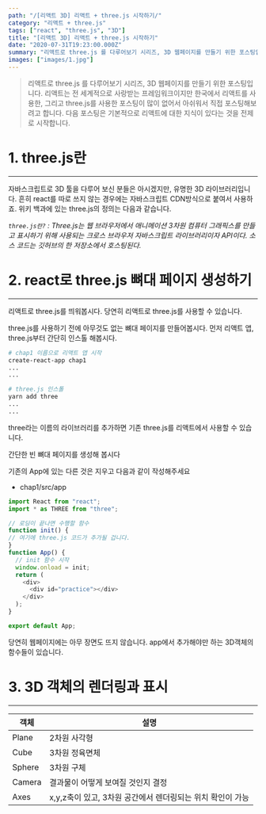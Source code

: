 ```yaml
---
path: "/[리액트 3D] 리액트 + three.js 시작하기/"
category: "리액트 + three.js"
tags: ["react", "three.js", "3D"]
title: "[리액트 3D] 리액트 + three.js 시작하기"
date: "2020-07-31T19:23:00.000Z"
summary: "리액트로 three.js 를 다루어보기 시리즈, 3D 웹페이지를 만들기 위한 포스팅입니다."
images: ["images/1.jpg"]
---
```


> 리액트로 three.js 를 다루어보기 시리즈, 3D 웹페이지를 만들기 위한 포스팅입니다. 리액트는 전 세계적으로 사랑받는 프레임워크이지만 한국에서 리액트를 사용한, 그리고 three.js를 사용한 포스팅이 많이 없어서 아쉬워서 직접 포스팅해보려고 합니다. 다음 포스팅은 기본적으로 리액트에 대한 지식이 있다는 것을 전제로 시작합니다.



# 1. three.js란

---

자바스크립트로 3D 툴을 다루어 보신 분들은 아시겠지만, 유명한 3D 라이브러리입니다. 흔히 react를 따로 쓰지 않는 경우에는 자바스크립트 CDN방식으로 붙여서 사용하죠. 위키 백과에 있는 three.js의 정의는 다음과 같습니다.



*`three.js란?` : Three.js는 웹 브라우저에서 애니메이션 3차원 컴퓨터 그래픽스를 만들고 표시하기 위해 사용되는 크로스 브라우저 자바스크립트 라이브러리이자 API이다. 소스 코드는 깃허브의 한 저장소에서 호스팅된다.*

# 2. react로 three.js 뼈대 페이지 생성하기

---

리액트로 three.js를 띄워봅시다. 당연히 리액트로 three.js를 사용할 수 있습니다. 

three.js를 사용하기 전에 아무것도 없는 뼈대 페이지를 만들어봅시다. 먼저 리액트 앱, three.js부터 간단히 인스톨 해봅시다.

```bash
# chap1 이름으로 리액트 앱 시작
create-react-app chap1
...
...

# three.js 인스톨
yarn add three
...
...
```

three라는 이름의 라이브러리를 추가하면 기존 three.js를 리액트에서 사용할 수 있습니다.

간단한 빈 뼈대 페이지를 생성해 봅시다

기존의 App에 있는 다른 것은 지우고 다음과 같이 작성해주세요


* chap1/src/app


```javascript
import React from "react";
import * as THREE from "three";

// 로딩이 끝나면 수행할 함수
function init() {
// 여기에 three.js 코드가 추가될 겁니다.
}
function App() {
  // init 함수 시작
  window.onload = init;
  return (
    <div>
      <div id="practice"></div>
    </div>
  );
}

export default App;
```

당연히 웹페이지에는 아무 장면도 뜨지 않습니다. app에서 추가해야만 하는 3D객체의 함수들이 있습니다.


# 3. 3D 객체의 렌더링과 표시
---

| 객체   | 설명                                                       |
| ------ | ---------------------------------------------------------- |
| Plane  | 2차원 사각형                                               |
| Cube   | 3차원 정육면체                                             |
| Sphere | 3차원 구체                                                 |
| Camera | 결과물이 어떻게 보여질 것인지 결정                         |
| Axes   | x,y,z축이 있고, 3차원 공간에서 렌더링되는 위치 확인이 가능 |

